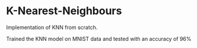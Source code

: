 # K-Nearest-Neighbours


Implementation of KNN from scratch.

Trained the KNN model on MNIST data and tested with an accuracy of 96%

